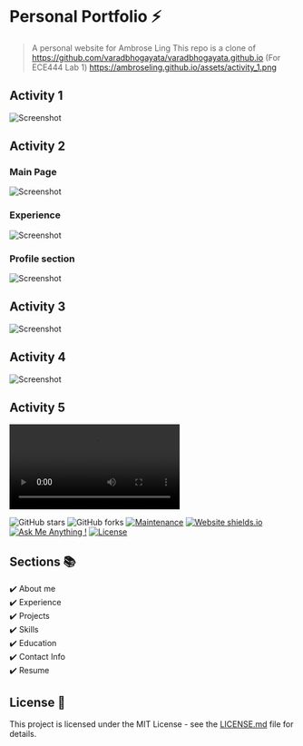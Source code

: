 # Personal Portfolio ⚡️ 
> A personal website for Ambrose Ling
> This repo is a clone of https://github.com/varadbhogayata/varadbhogayata.github.io (For ECE444 Lab 1)
> https://ambroseling.github.io/assets/activity_1.png

## Activity 1
![Screenshot](https://ambroseling.github.io/assets/activity_1.png)

## Activity 2
### Main Page
![Screenshot](https://ambroseling.github.io/assets/activity_2_1.png)

### Experience
![Screenshot](https://ambroseling.github.io/assets/activity_2_2.png)

### Profile section
![Screenshot](https://ambroseling.github.io/assets/activity_2_3.png)

## Activity 3
![Screenshot](https://ambroseling.github.io/assets/activity_3.png)

## Activity 4
![Screenshot](https://ambroseling.github.io/assets/activity_4.png)

## Activity 5
<video src="https://ambroseling.github.io/assets/activity_5.mov"></video>


![GitHub stars](https://img.shields.io/github/stars/varadbhogayata/varadbhogayata.github.io) 
![GitHub forks](https://img.shields.io/github/forks/varadbhogayata/varadbhogayata.github.io)
[![Maintenance](https://img.shields.io/badge/maintained-yes-green.svg)](https://github.com/varadbhogayata/varadbhogayata.github.io/commits/master)
[![Website shields.io](https://img.shields.io/badge/website-up-yellow)](http://varadbhogayata.github.io/)
[![Ask Me Anything !](https://img.shields.io/badge/ask%20me-linkedin-1abc9c.svg)](https://www.linkedin.com/in/varadbhogayata/)
[![License](http://img.shields.io/:license-mit-blue.svg?style=flat-square)](http://badges.mit-license.org)


## Sections 📚
✔️ About me\
✔️ Experience\
✔️ Projects \
✔️ Skills \
✔️ Education\
✔️ Contact Info\
✔️ Resume


## License 📄
This project is licensed under the MIT License - see the [LICENSE.md](./LICENSE) file for details.

